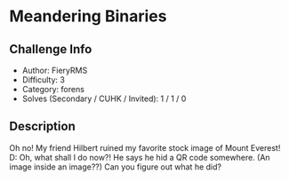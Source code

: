# Meandering Binaries

## Challenge Info
- Author: FieryRMS
- Difficulty: 3
- Category: forens
- Solves (Secondary / CUHK / Invited): 1 / 1 / 0 

## Description
Oh no! My friend Hilbert ruined my favorite stock image of Mount Everest! D: Oh, what shall I do now?! He says he hid a QR code somewhere. (An image inside an image??) Can you figure out what he did?

